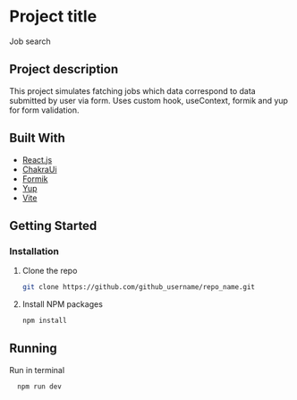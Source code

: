 # Project title

Job search


## Project description

This project simulates fatching jobs which data correspond to data submitted by user via form. Uses custom hook, useContext, formik and yup for form validation.


## Built With

* [React.js](https://react.dev/)
* [ChakraUi](https://chakra-ui.com/)
* [Formik](https://formik.org/)
* [Yup](https://github.com/jquense/yup)
* [Vite](https://vitejs.dev/)

## Getting Started

### Installation

1. Clone the repo
   ```sh
   git clone https://github.com/github_username/repo_name.git
   ```
2. Install NPM packages
   ```sh
   npm install
   ```

## Running

Run in terminal
 ```sh
   npm run dev
   ```